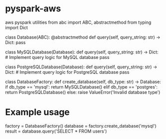 # pyspark-aws
aws pyspark utilities
from abc import ABC, abstractmethod
from typing import Dict

class Database(ABC):
    @abstractmethod
    def query(self, query_string: str) -> Dict:
        pass

class MySQLDatabase(Database):
    def query(self, query_string: str) -> Dict:
        # Implement query logic for MySQL database
        pass

class PostgreSQLDatabase(Database):
    def query(self, query_string: str) -> Dict:
        # Implement query logic for PostgreSQL database
        pass

class DatabaseFactory:
    def create_database(self, db_type: str) -> Database:
        if db_type == 'mysql':
            return MySQLDatabase()
        elif db_type == 'postgres':
            return PostgreSQLDatabase()
        else:
            raise ValueError('Invalid database type')

# Example usage
factory = DatabaseFactory()
database = factory.create_database('mysql')
result = database.query('SELECT * FROM users')
